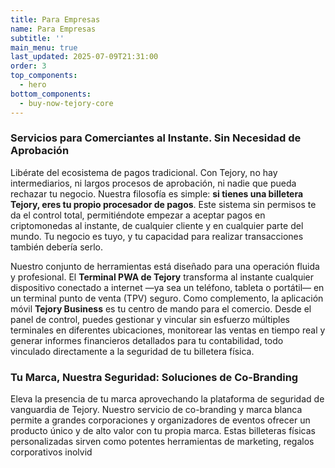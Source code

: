 ```yaml
---
title: Para Empresas
name: Para Empresas
subtitle: ''
main_menu: true
last_updated: 2025-07-09T21:31:00
order: 3
top_components:
  - hero
bottom_components:
  - buy-now-tejory-core
---
```

### Servicios para Comerciantes al Instante. Sin Necesidad de Aprobación

Libérate del ecosistema de pagos tradicional. Con Tejory, no hay intermediarios, ni largos procesos de aprobación, ni nadie que pueda rechazar tu negocio. Nuestra filosofía es simple: **si tienes una billetera Tejory, eres tu propio procesador de pagos**. Este sistema sin permisos te da el control total, permitiéndote empezar a aceptar pagos en criptomonedas al instante, de cualquier cliente y en cualquier parte del mundo. Tu negocio es tuyo, y tu capacidad para realizar transacciones también debería serlo.

Nuestro conjunto de herramientas está diseñado para una operación fluida y profesional. El **Terminal PWA de Tejory** transforma al instante cualquier dispositivo conectado a internet —ya sea un teléfono, tableta o portátil— en un terminal punto de venta (TPV) seguro. Como complemento, la aplicación móvil **Tejory Business** es tu centro de mando para el comercio. Desde el panel de control, puedes gestionar y vincular sin esfuerzo múltiples terminales en diferentes ubicaciones, monitorear las ventas en tiempo real y generar informes financieros detallados para tu contabilidad, todo vinculado directamente a la seguridad de tu billetera física.

### Tu Marca, Nuestra Seguridad: Soluciones de Co-Branding

Eleva la presencia de tu marca aprovechando la plataforma de seguridad de vanguardia de Tejory. Nuestro servicio de co-branding y marca blanca permite a grandes corporaciones y organizadores de eventos ofrecer un producto único y de alto valor con tu propia marca. Estas billeteras físicas personalizadas sirven como potentes herramientas de marketing, regalos corporativos inolvid